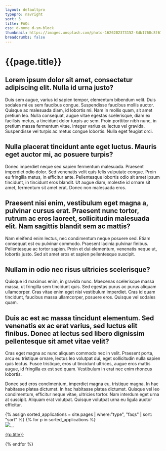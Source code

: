 ```yaml
---
layout: defaultpro
typepro: navright
sort: 3
title: FAQs
css: d-none d-sm-block
thumbnail: https://images.unsplash.com/photo-1626202373152-8db1760c8f61?ixlib=rb-1.2.1&ixid=MnwxMjA3fDB8MHxwaG90by1wYWdlfHx8fGVufDB8fHx8&auto=format&fit=crop&w=1180&q=80
breadcrumbs: false
---
```

# {{page.title}}

## Lorem ipsum dolor sit amet, consectetur adipiscing elit. Nulla id urna justo?

Duis sem augue, varius id sapien tempor, elementum bibendum velit. Duis sodales mi eu sem faucibus congue. Suspendisse faucibus mollis auctor. Quisque ac malesuada diam, id lobortis mi. Nam in mollis quam, sit amet pretium leo. Nulla consequat, augue vitae egestas scelerisque, diam ex facilisis metus, a tincidunt dolor turpis ac sem. Proin porttitor nibh nunc, in pretium massa fermentum vitae. Integer varius eu lectus vel gravida. Suspendisse vel turpis ac metus congue lobortis. Nulla eget feugiat orci.

## Nulla placerat tincidunt ante eget luctus. Mauris eget auctor mi, ac posuere turpis?

Donec imperdiet neque sed sapien fermentum malesuada. Praesent imperdiet odio dolor. Sed venenatis velit quis felis vulputate congue. Proin eu fringilla metus, in efficitur ante. Pellentesque lobortis odio sit amet ipsum tincidunt, in tincidunt eros blandit. Ut augue diam, molestie id ornare sit amet, fermentum sit amet erat. Donec non malesuada eros.

## Praesent nisi enim, vestibulum eget magna a, pulvinar cursus erat. Praesent nunc tortor, rutrum ac eros laoreet, sollicitudin malesuada elit. Nam sagittis blandit sem ac mattis?

Nam eleifend enim lectus, nec condimentum neque posuere sed. Etiam consequat est eu pulvinar commodo. Praesent lacinia pulvinar finibus. Pellentesque ac tortor sapien. Proin et dui elementum, venenatis neque ut, lobortis justo. Sed sit amet eros et sapien pellentesque suscipit.

## Nullam in odio nec risus ultricies scelerisque?

Quisque id maximus enim, in gravida nunc. Maecenas scelerisque massa massa, ut fringilla sem tincidunt quis. Sed egestas purus ac purus aliquam ullamcorper. Cras vitae enim eget nisi vestibulum imperdiet. Cras id quam tincidunt, faucibus massa ullamcorper, posuere eros. Quisque vel sodales quam.

## Duis ac est ac massa tincidunt elementum. Sed venenatis ex ac erat varius, sed luctus elit finibus. Donec at lectus sed libero dignissim pellentesque sit amet vitae velit?

Cras eget magna ac nunc aliquam commodo nec in velit. Praesent porta, arcu eu tristique ornare, lectus leo volutpat dui, eget sollicitudin nulla sapien quis lectus. Fusce tristique, eros ut tincidunt ultrices, augue eros mattis augue, id fringilla ex est sed quam. Vestibulum in erat nec enim rhoncus lobortis.

Donec sed eros condimentum, imperdiet magna eu, tristique magna. In hac habitasse platea dictumst. In hac habitasse platea dictumst. Quisque vel leo condimentum, efficitur neque vitae, ultricies tortor. Nam interdum eget urna at suscipit. Aliquam erat volutpat. Quisque volutpat urna eu ligula auctor efficitur.

<div class="container py-3 g-sm-0">
    <div class="row">
        {% assign sorted_applications = site.pages | where:"type", "faqs" | sort: "sort" %}
        {% for p in sorted_applications %}
            <div class="col-12 col-sm-6 col-md-4 py-3">
                <div class="card">
                    <a href="{{ site.baseurl }}{{ p.url }}" class="text-decoration-none fw-bold text-dark">
                        <img src="{{ p.thumbnail }}" class="card-img-top" alt="...">
                        <div class="card-body text-center">
                        <p class="card-text">{{p.title}}</p>
                        </div>
                    </a>
                  </div>
        </div>
        {% endfor %}
    </div>
    
</div>